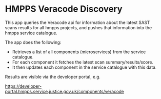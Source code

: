 # HMPPS Veracode Discovery

This app queries the Veracode api for information about the latest SAST scans results for all hmpps projects, and pushes that information into the hmpps service catalogue.

The app does the following:
- Retrieves a list of all components (microservices) from the service catalogue.
- For each component it fetches the latest scan summary/results/score.
- It then updates each component in the service catalogue with this data.

Results are visible via the developer portal, e.g.

https://developer-portal.hmpps.service.justice.gov.uk/components/veracode